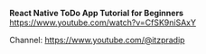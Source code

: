 **React Native ToDo App Tutorial for Beginners**
https://www.youtube.com/watch?v=CfSK9niSAxY

Channel: https://www.youtube.com/@itzpradip